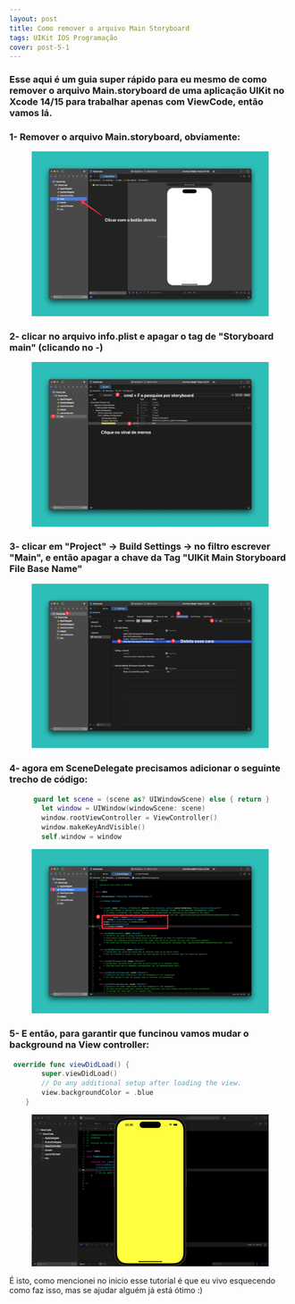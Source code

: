 ```yaml
---
layout: post
title: Como remover o arquivo Main Storyboard
tags: UIKit IOS Programação  
cover: post-5-1
---
```


### Esse aqui é um guia super rápido para eu mesmo de como remover o arquivo Main.storyboard de uma aplicação UIKit no Xcode 14/15 para trabalhar apenas com ViewCode, então vamos lá. 

### 1- Remover o arquivo Main.storyboard, obviamente:

<figure class="screenshot-banner-box">
    <img style="" src="/assets/img/post-5-2.jpg" alt="Captura de tela ilustrando passo a passo"/>
</figure>


### 2- clicar no arquivo info.plist e apagar o tag de "Storyboard main" (clicando no -)

<figure class="screenshot-banner-box">
    <img style="" src="/assets/img/post-5-3.jpg" alt="Captura de tela ilustrando passo a passo"/>
</figure>


### 3- clicar em "Project" -> Build Settings -> no filtro escrever "Main", e então apagar a chave da Tag "UIKit Main Storyboard File Base Name" 

<figure class="screenshot-banner-box">
    <img style="" src="/assets/img/post-5-4.jpg" alt="Captura de tela ilustrando passo a passo"/>
</figure>

### 4- agora em SceneDelegate precisamos adicionar o seguinte trecho de código:

```swift
      guard let scene = (scene as? UIWindowScene) else { return }
        let window = UIWindow(windowScene: scene)
        window.rootViewController = ViewController()
        window.makeKeyAndVisible()
        self.window = window
```

<figure class="screenshot-banner-box">
    <img style="" src="/assets/img/post-5-5.jpg" alt="Captura de tela ilustrando passo a passo"/>
</figure>



### 5- E então, para garantir que funcinou vamos mudar o background na View controller: 

``` swift
 override func viewDidLoad() {
        super.viewDidLoad()
        // Do any additional setup after loading the view.
        view.backgroundColor = .blue
    }
```

<figure class="screenshot-banner-box">
    <img style="" src="/assets/img/post-5-6.jpg" alt="Captura de tela ilustrando passo a passo"/>
</figure>

É isto, como mencionei no inicio esse tutorial é que eu vivo esquecendo como faz isso, mas se ajudar alguém já está ótimo :) 


